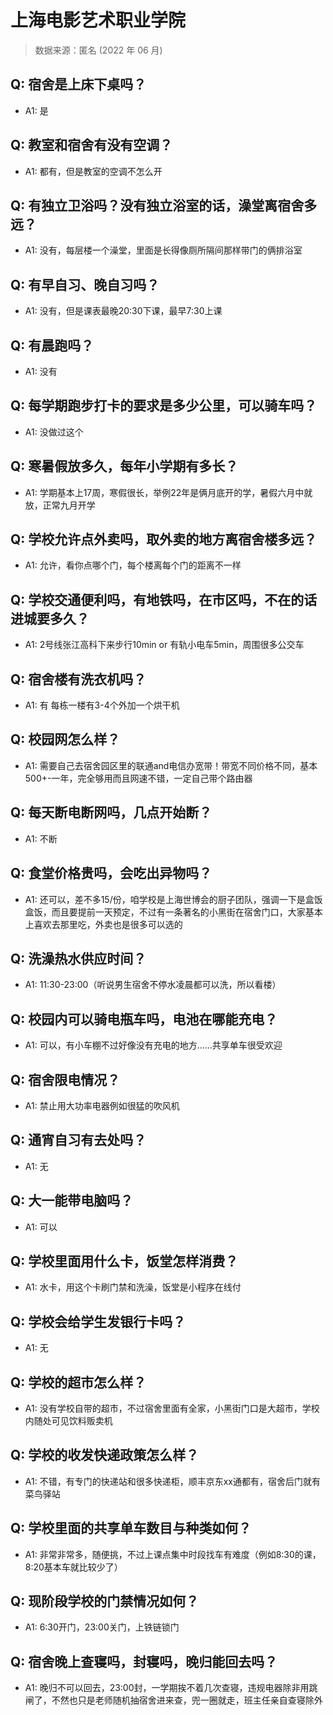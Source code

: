 # 上海电影艺术职业学院

> 数据来源：匿名 (2022 年 06 月)

## Q: 宿舍是上床下桌吗？

- A1: 是

## Q: 教室和宿舍有没有空调？

- A1: 都有，但是教室的空调不怎么开

## Q: 有独立卫浴吗？没有独立浴室的话，澡堂离宿舍多远？

- A1: 没有，每层楼一个澡堂，里面是长得像厕所隔间那样带门的俩排浴室

## Q: 有早自习、晚自习吗？

- A1: 没有，但是课表最晚20:30下课，最早7:30上课

## Q: 有晨跑吗？

- A1: 没有

## Q: 每学期跑步打卡的要求是多少公里，可以骑车吗？

- A1: 没做过这个

## Q: 寒暑假放多久，每年小学期有多长？

- A1: 学期基本上17周，寒假很长，举例22年是俩月底开的学，暑假六月中就放，正常九月开学

## Q: 学校允许点外卖吗，取外卖的地方离宿舍楼多远？

- A1: 允许，看你点哪个门，每个楼离每个门的距离不一样

## Q: 学校交通便利吗，有地铁吗，在市区吗，不在的话进城要多久？

- A1: 2号线张江高科下来步行10min or 有轨小电车5min，周围很多公交车

## Q: 宿舍楼有洗衣机吗？

- A1: 有 每栋一楼有3-4个外加一个烘干机

## Q: 校园网怎么样？

- A1: 需要自己去宿舍园区里的联通and电信办宽带！带宽不同价格不同，基本500+-一年，完全够用而且网速不错，一定自己带个路由器

## Q: 每天断电断网吗，几点开始断？

- A1: 不断

## Q: 食堂价格贵吗，会吃出异物吗？

- A1: 还可以，差不多15/份，咱学校是上海世博会的厨子团队，强调一下是盒饭盒饭，而且要提前一天预定，不过有一条著名的小黑街在宿舍门口，大家基本上喜欢去那里吃，外卖也是很多可以选的

## Q: 洗澡热水供应时间？

- A1: 11:30-23:00（听说男生宿舍不停水凌晨都可以洗，所以看楼）

## Q: 校园内可以骑电瓶车吗，电池在哪能充电？

- A1: 可以，有小车棚不过好像没有充电的地方……共享单车很受欢迎

## Q: 宿舍限电情况？

- A1: 禁止用大功率电器例如很猛的吹风机

## Q: 通宵自习有去处吗？

- A1: 无

## Q: 大一能带电脑吗？

- A1: 可以

## Q: 学校里面用什么卡，饭堂怎样消费？

- A1: 水卡，用这个卡刷门禁和洗澡，饭堂是小程序在线付

## Q: 学校会给学生发银行卡吗？

- A1: 无

## Q: 学校的超市怎么样？

- A1: 没有学校自带的超市，不过宿舍里面有全家，小黑街门口是大超市，学校内随处可见饮料贩卖机

## Q: 学校的收发快递政策怎么样？

- A1: 不错，有专门的快递站和很多快递柜，顺丰京东xx通都有，宿舍后门就有菜鸟驿站

## Q: 学校里面的共享单车数目与种类如何？

- A1: 非常非常多，随便挑，不过上课点集中时段找车有难度（例如8:30的课，8:20基本车就比较少了）

## Q: 现阶段学校的门禁情况如何？

- A1: 6:30开门，23:00关门，上铁链锁门

## Q: 宿舍晚上查寝吗，封寝吗，晚归能回去吗？

- A1: 晚归不可以回去，23:00封，一学期挨不着几次查寝，违规电器除非用跳闸了，不然也只是老师随机抽宿舍进来查，兜一圈就走，班主任亲自查寝除外

